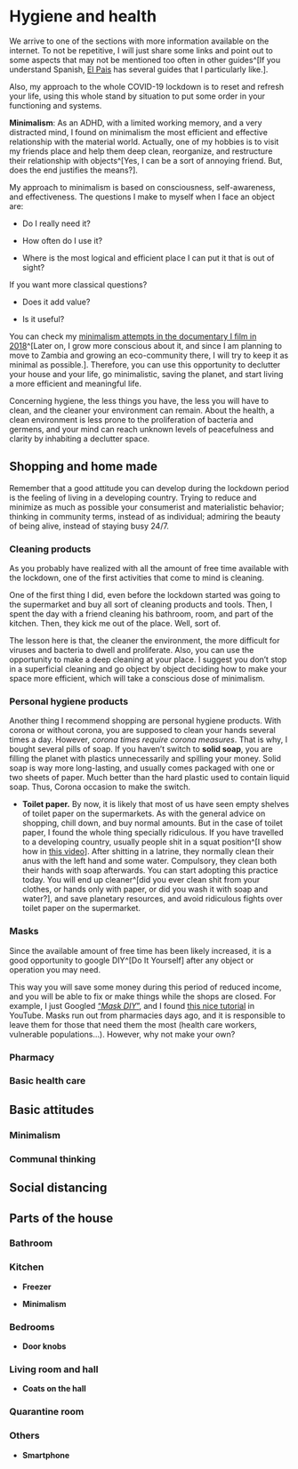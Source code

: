 # Hygiene and health

We arrive to one of the sections with more information available on the internet. To not be repetitive, I will just share some links and point out to some aspects that may not be mentioned too often in other guides^[If you understand Spanish, [El Pais](https://elpais.com/sociedad/2020/03/13/actualidad/1584102347_992993.html?rel=friso-portada) has several guides that I particularly like.].

Also, my approach to the whole COVID-19 lockdown is to reset and refresh your life, using this whole stand by situation to put some order in your functioning and systems. 

**Minimalism**: As an ADHD, with a limited working memory, and a very distracted mind, I found on minimalism the most efficient and effective relationship with the material world. Actually, one of my hobbies is to visit my friends place and help them deep clean, reorganize, and restructure their relationship with objects^[Yes, I can be a sort of annoying friend. But, does the end justifies the means?].

My approach to minimalism is based on consciousness, self-awareness, and effectiveness. The questions I make to myself when I face an object are: 

-	Do I really need it?

-	How often do I use it?

-	Where is the most logical and efficient place I can put it that is out of sight?

If you want more classical questions?

-	Does it add value?

-	Is it useful?

You can check my [minimalism attempts in the documentary I film in 2018]( https://youtu.be/4lvSzHfc8FU?t=678)^[Later on, I grow more conscious about it, and since I am planning to move to Zambia and growing an eco-community there, I will try to keep it as minimal as possible.]. Therefore, you can use this opportunity to declutter your house and your life, go minimalistic, saving the planet, and start living a more efficient and meaningful life. 

Concerning hygiene, the less things you have, the less you will have to clean, and the cleaner your environment can remain. About the health, a clean environment is less prone to the proliferation of bacteria and germens, and your mind can reach unknown levels of peacefulness and clarity by inhabiting a declutter space. 

## Shopping and home made 

Remember that a good attitude you can develop during the lockdown period is the feeling of living in a developing country. Trying to reduce and minimize as much as possible your consumerist and materialistic behavior; thinking in community terms, instead of as individual; admiring the beauty of being alive, instead of staying busy 24/7. 

### Cleaning products

As you probably have realized with all the amount of free time available with the lockdown, one of the first activities that come to mind is cleaning. 

One of the first thing I did, even before the lockdown started was going to the supermarket and buy all sort of cleaning products and tools. Then, I spent the day with a friend cleaning his bathroom, room, and part of the kitchen. Then, they kick me out of the place. Well, sort of.  

The lesson here is that, the cleaner the environment, the more difficult for viruses and bacteria to dwell and proliferate. Also, you can use the opportunity to make a deep cleaning at your place. I suggest you don’t stop in a superficial cleaning and go object by object deciding how to make your space more efficient, which will take a conscious dose of minimalism. 


### Personal hygiene products

Another thing I recommend shopping are personal hygiene products. With corona or without corona, you are supposed to clean your hands several times a day. However, *corona times require corona measures*. That is why, I bought several pills of soap. If you haven’t switch to **solid soap**, you are filling the planet with plastics unnecessarily and spilling your money. Solid soap is way more long-lasting, and usually comes packaged with one or two sheets of paper. Much better than the hard plastic used to contain liquid soap. Thus, Corona occasion to make the switch. 

- **Toilet paper.** By now, it is likely that most of us have seen empty shelves of toilet paper on the supermarkets. As with the general advice on shopping, chill down, and buy normal amounts. But in the case of toilet paper, I found the whole thing specially ridiculous. If you have travelled to a developing country, usually people shit in a squat position^[I show how in [this video]( https://youtu.be/4lvSzHfc8FU?t=1444)]. After shitting in a latrine, they normally clean their anus with the left hand and some water. Compulsory, they clean both their hands with soap afterwards. You can start adopting this practice today. You will end up cleaner^[did you ever clean shit from your clothes, or hands only with paper, or did you wash it with soap and water?], and save planetary resources, and avoid ridiculous fights over toilet paper on the supermarket. 

### Masks

Since the available amount of free time has been likely increased, it is a good opportunity to google DIY^[Do It Yourself] after any object or operation you may need. 

This way you will save some money during this period of reduced income, and you will be able to fix or make things while the shops are closed. For example, I just Googled [“*Mask DIY*”]( https://www.google.com/search?q=mask+diy&oq=mask+DIY&aqs=chrome.0.0l8.3580j0j7&sourceid=chrome&ie=UTF-8), and I found [this nice tutorial]( https://www.youtube.com/watch?v=N4boLMM4paQ) in YouTube. Masks run out from pharmacies days ago, and it is responsible to leave them for those that need them the most (health care workers, vulnerable populations…). However, why not make your own?

### Pharmacy



### Basic health care


## Basic attitudes 

### Minimalism 

### Communal thinking 

## Social distancing



## Parts of the house 

### Bathroom 

### Kitchen 

- **Freezer**

- **Minimalism**

### Bedrooms 

- **Door knobs**



### Living room and hall 

- **Coats on the hall**

### Quarantine room



### Others

- **Smartphone**


